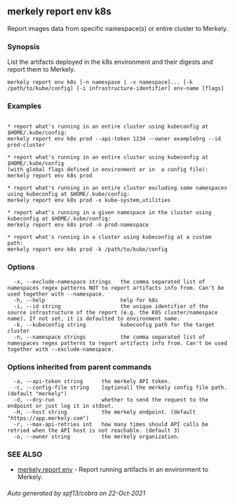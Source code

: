 ## merkely report env k8s

Report images data from specific namespace(s) or entire cluster to Merkely.

### Synopsis


List the artifacts deployed in the k8s environment and their digests 
and report them to Merkely. 


```
merkely report env k8s [-n namespace | -x namespace]... [-k /path/to/kube/config] [-i infrastructure-identifier] env-name [flags]
```

### Examples

```

* report what's running in an entire cluster using kubeconfig at $HOME/.kube/config:
merkely report env k8s prod --api-token 1234 --owner exampleOrg --id prod-cluster

* report what's running in an entire cluster using kubeconfig at $HOME/.kube/config 
(with global flags defined in environment or in  a config file):
merkely report env k8s prod

* report what's running in an entire cluster excluding some namespaces using kubeconfig at $HOME/.kube/config:
merkely report env k8s prod -x kube-system,utilities

* report what's running in a given namespace in the cluster using kubeconfig at $HOME/.kube/config:
merkely report env k8s prod -n prod-namespace

* report what's running in a cluster using kubeconfig at a custom path:
merkely report env k8s prod -k /path/to/kube/config

```

### Options

```
  -x, --exclude-namespace strings   the comma separated list of namespaces regex patterns NOT to report artifacts info from. Can't be used together with --namespace.
  -h, --help                        help for k8s
  -i, --id string                   the unique identifier of the source infrastructure of the report (e.g. the K8S cluster/namespace name). If not set, it is defaulted to environment name.
  -k, --kubeconfig string           kubeconfig path for the target cluster
  -n, --namespace strings           the comma separated list of namespaces regex patterns to report artifacts info from. Can't be used together with --exclude-namespace.
```

### Options inherited from parent commands

```
  -a, --api-token string      the merkely API token.
  -c, --config-file string    [optional] the merkely config file path. (default "merkely")
  -d, --dry-run               whether to send the request to the endpoint or just log it in stdout.
  -H, --host string           the merkely endpoint. (default "https://app.merkely.com")
  -r, --max-api-retries int   how many times should API calls be retried when the API host is not reachable. (default 3)
  -o, --owner string          the merkely organization.
```

### SEE ALSO

* [merkely report env](merkely_report_env.md)	 - Report running artifacts in an environment to Merkely.

###### Auto generated by spf13/cobra on 22-Oct-2021
